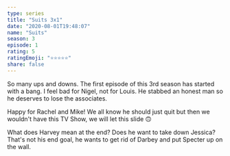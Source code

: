 ```yaml
--- 
type: series 
title: "Suits 3x1" 
date: "2020-08-01T19:48:07" 
name: "Suits" 
season: 3 
episode: 1 
rating: 5 
ratingEmoji: "⭐️⭐️⭐️⭐️⭐️" 
share: false 
---
```


So many ups and downs. The first episode of this 3rd season has started with a bang. I feel bad for Nigel, not for Louis. He stabbed an honest man so he deserves to lose the associates. 

Happy for Rachel and Mike! We all know he should just quit but then we wouldn't have this TV Show, we will let this slide 🙃

What does Harvey mean at the end? Does he want to take down Jessica? That's not his end goal, he wants to get rid of Darbey and put Specter up on the wall.
